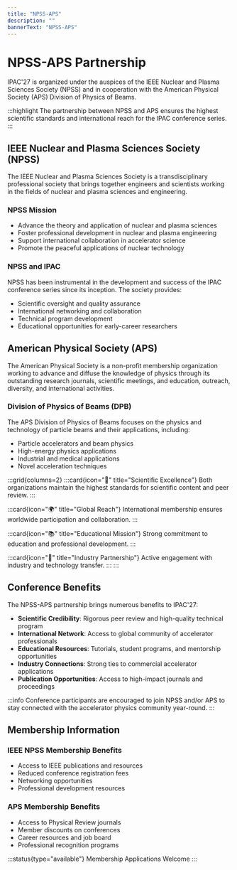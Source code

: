 ```yaml
---
title: "NPSS-APS"
description: ""
bannerText: "NPSS-APS"
---
```


# NPSS-APS Partnership

IPAC'27 is organized under the auspices of the IEEE Nuclear and Plasma Sciences Society (NPSS) and in cooperation with the American Physical Society (APS) Division of Physics of Beams.

:::highlight
The partnership between NPSS and APS ensures the highest scientific standards and international reach for the IPAC conference series.
:::

## IEEE Nuclear and Plasma Sciences Society (NPSS)

The IEEE Nuclear and Plasma Sciences Society is a transdisciplinary professional society that brings together engineers and scientists working in the fields of nuclear and plasma sciences and engineering.

### NPSS Mission

- Advance the theory and application of nuclear and plasma sciences
- Foster professional development in nuclear and plasma engineering
- Support international collaboration in accelerator science
- Promote the peaceful applications of nuclear technology

### NPSS and IPAC

NPSS has been instrumental in the development and success of the IPAC conference series since its inception. The society provides:

- Scientific oversight and quality assurance
- International networking and collaboration
- Technical program development
- Educational opportunities for early-career researchers

## American Physical Society (APS)

The American Physical Society is a non-profit membership organization working to advance and diffuse the knowledge of physics through its outstanding research journals, scientific meetings, and education, outreach, diversity, and international activities.

### Division of Physics of Beams (DPB)

The APS Division of Physics of Beams focuses on the physics and technology of particle beams and their applications, including:

- Particle accelerators and beam physics
- High-energy physics applications
- Industrial and medical applications
- Novel acceleration techniques

:::grid{columns=2}
:::card{icon="🔬" title="Scientific Excellence"}
Both organizations maintain the highest standards for scientific content and peer review.
:::

:::card{icon="🌍" title="Global Reach"}
International membership ensures worldwide participation and collaboration.
:::

:::card{icon="📚" title="Educational Mission"}
Strong commitment to education and professional development.
:::

:::card{icon="🤝" title="Industry Partnership"}
Active engagement with industry and technology transfer.
:::
:::

## Conference Benefits

The NPSS-APS partnership brings numerous benefits to IPAC'27:

- **Scientific Credibility**: Rigorous peer review and high-quality technical program
- **International Network**: Access to global community of accelerator professionals
- **Educational Resources**: Tutorials, student programs, and mentorship opportunities
- **Industry Connections**: Strong ties to commercial accelerator applications
- **Publication Opportunities**: Access to high-impact journals and proceedings

:::info
Conference participants are encouraged to join NPSS and/or APS to stay connected with the accelerator physics community year-round.
:::

## Membership Information

### IEEE NPSS Membership Benefits
- Access to IEEE publications and resources
- Reduced conference registration fees
- Networking opportunities
- Professional development resources

### APS Membership Benefits  
- Access to Physical Review journals
- Member discounts on conferences
- Career resources and job board
- Professional recognition programs

:::status{type="available"}
Membership Applications Welcome
:::
